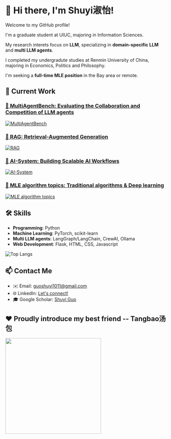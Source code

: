 <!--
**Shuyi1011/Shuyi1011** is a ✨ _special_ ✨ repository because its `README.md` (this file) appears on your GitHub profile.

Here are some ideas to get you started:

- 🔭 I’m currently working on ...
- 🌱 I’m currently learning ...
- 👯 I’m looking to collaborate on ...
- 🤔 I’m looking for help with ...
- 💬 Ask me about ...
- 📫 How to reach me: ...
- 😄 Pronouns: ...
- ⚡ Fun fact: ...
-->


# 👋 Hi there, I'm Shuyi淑怡!
Welcome to my GitHub profile! 

I'm a graduate student at UIUC, majoring in Information Sciences.

My research interets focus on **LLM**, specializing in **domain-specific LLM** and **multi LLM agents**.

I completed my undergradute studies at Renmin University of China, majoring in Economics, Politics and Philosophy.

I'm seeking a **full-time MLE position** in the Bay area or remote. 

## 🔭 Current Work
### [🔗 MultiAgentBench: Evaluating the Collaboration and Competition of LLM agents](https://www.arxiv.org/abs/2503.01935) 
[![MultiAgentBench](https://github-readme-stats.vercel.app/api/pin/?username=MultiagentBench&repo=MARBLE&theme=radical)](https://github.com/MultiagentBench/MARBLE)


### [🔗 RAG: Retrieval-Augmented Generation](https://github.com/Shuyi1011/RAG)
[![RAG](https://github-readme-stats.vercel.app/api/pin/?username=Shuyi1011&repo=RAG&theme=tokyonight)](https://github.com/Shuyi1011/RAG)


### [🔗 AI-System: Building Scalable AI Workflows](https://github.com/Shuyi1011/AI-system)
[![AI-System](https://github-readme-stats.vercel.app/api/pin/?username=Shuyi1011&repo=AI-system&theme=merko)](https://github.com/Shuyi1011/AI-system)


### [🔗 MLE algorithm topics: Traditional algorithms & Deep learning](https://github.com/Shuyi1011/ML-learning)
[![MLE algorithm topics](https://github-readme-stats.vercel.app/api/pin/?username=Shuyi1011&repo=ML-learning&theme=merko)](https://github.com/Shuyi1011/ML-learning)

## 🛠 Skills
- **Programming**: Python
- **Machine Learning**: PyTorch, scikit-learn
- **Multi LLM agents**: LangGraph/LangChain, CrewAI, Ollama
- **Web Development**: Flask, HTML, CSS, Javascript

![Top Langs](https://github-readme-stats.vercel.app/api/top-langs/?username=shuyi1011&layout=compact&theme=tokyonight)

## 📫 Contact Me
- ✉️ Email: guoshuyi1011@gmail.com
- 🌐 LinkedIn: [Let's connect!](https://www.linkedin.com/in/shuyi-guo-033035230/)
- 🎓 Google Scholar: [Shuyi Guo](https://scholar.google.com/citations?user=3xN44dcAAAAJ&hl=zh-CN)

## ❤️ Proudly introduce my best friend -- Tangbao汤包
<img src="https://github.com/user-attachments/assets/eadbc9b4-2f7e-48a6-babe-b864fa8060a3" width="300">
